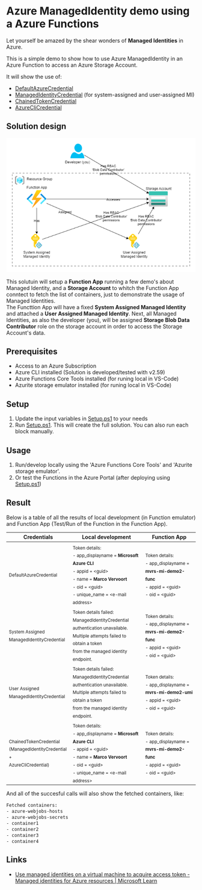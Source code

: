 # Azure ManagedIdentity demo using a Azure Functions

Let yourself be amazed by the shear wonders of __Managed Identities__ in Azure.

This is a simple demo to show how to use Azure ManagedIdentity in an Azure Function to access an Azure Storage Account.

It will show the use of:

- [DefaultAzureCredential](https://learn.microsoft.com/en-us/dotnet/api/azure.identity.defaultazurecredential?view=azure-dotnet)
- [ManagedIdentityCredential](https://learn.microsoft.com/en-us/dotnet/api/azure.identity.managedidentitycredential?view=azure-dotnet) (for system-assigned and user-assigned MI)
- [ChainedTokenCredential](https://learn.microsoft.com/en-us/dotnet/api/azure.identity.chainedtokencredential?view=azure-dotnet)
- [AzureCliCredential](https://learn.microsoft.com/en-us/dotnet/api/azure.identity.azureclicredential?view=azure-dotnet)

## Solution design

![Solution-design.drawio.png](docs/Solution-design.drawio.png)

This solutuin will setup a **Function App** running a few demo's about Managed Identity,
and a **Storage Account** to whitch the Function App conntect to fetch the list of containers,
just to demonstrate the usage of Managed Identities.  
The Functtion App will have a fixed **System Assigned Managed Identity**
and attached a **User Assigned Managed Identity**.
Next, all Managed Identities, as also the developer (you),
will be assigned **Storage Blob Data Contributor** role on the storage account in order to access the Storage Account's data.

## Prerequisites

- Access to an Azure Subscription
- Azure CLI installed (Solution is developed/tested with v2.59)
- Azure Functions Core Tools installed (for runing local in VS-Code)
- Azurite storage emulator installed (for runing local in VS-Code)

## Setup

1. Update the input variables in [Setup.ps1](Setup.ps1) to your needs
2. Run [Setup.ps1](Setup.ps1). This will create the full solution. You can also run each block manually.

## Usage

1. Run/develop locally using the 'Azure Functions Core Tools' and 'Azurite storage emulator'.
2. Or test the Functions in the Azure Portal (after deploying using [Setup.ps1](Setup.ps1))

## Result

Below is a table of all the results of local development (in Function emulator)
and Function App (Test/Run of the Function in the Function App).

| Credentials | Local development | Function App |
| ----------- | ----------------- | ------------ |
| <sub>DefaultAzureCredential</sub> | <sub>Token details:<br>- app_displayname = **Microsoft Azure CLI**<br>- appid = &lt;guid&gt;<br>- name = **Marco Vervoort**<br>- oid = &lt;guid&gt;<br>- unique_name = &lt;e-mail address&gt;</sub> | <sub>Token details:<br>- app_displayname = **mvrs-mi-demo2-func**<br>- appid = &lt;guid&gt;<br>- oid = &lt;guid&gt;</sub> |
| <sub>System Assigned<br>ManagedIdentityCredential</sub> | <sub>Token details failed:<br>ManagedIdentityCredential authentication unavailable.<br>Multiple attempts failed to obtain a token <br>from the managed identity endpoint.</sub> | <sub>Token details:<br>- app_displayname = **mvrs-mi-demo2-func**<br>- appid = &lt;guid&gt;<br>- oid = &lt;guid&gt;</sub> |
| <sub>User Assigned<br>ManagedIdentityCredential</sub> | <sub>Token details failed:<br>ManagedIdentityCredential authentication unavailable.<br>Multiple attempts failed to obtain a token <br>from the managed identity endpoint.</sub> | <sub>Token details:<br>- app_displayname = **mvrs-mi-demo2-umi**<br>- appid = &lt;guid&gt;<br>- oid = &lt;guid&gt;</sub> |
| <sub>ChainedTokenCredential<br>(ManagedIdentityCredential + <br>AzureCliCredential)</sub> | <sub>Token details:<br>- app_displayname = **Microsoft Azure CLI**<br>- appid = &lt;guid&gt;<br>- name = **Marco Vervoort**<br>- oid = &lt;guid&gt;<br>- unique_name = &lt;e-mail address&gt;</sub> | <sub>Token details:<br>- app_displayname = **mvrs-mi-demo2-func**<br>- appid = &lt;guid&gt;<br>- oid = &lt;guid&gt;</sub> |

And all of the succesful calls will also show the fetched containers, like:
```
Fetched containers:
- azure-webjobs-hosts
- azure-webjobs-secrets
- container1
- container2
- container3
- container4
```

## Links

- [Use managed identities on a virtual machine to acquire access token - Managed identities for Azure resources | Microsoft Learn](https://learn.microsoft.com/en-us/entra/identity/managed-identities-azure-resources/how-to-use-vm-token)